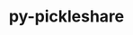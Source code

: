 ---
title: "py-pickleshare"
layout: cache
categories: [package, develop-2024-02-04]
meta: {"versions": ["0.7.5"], "compilers": ["gcc@=11.1.0", "gcc@=11.4.0", "gcc@=9.4.0", "oneapi@=2024.0.0"], "oss": ["ubuntu20.04", "ubuntu22.04"], "platforms": ["linux"], "targets": ["neoverse_v1", "neoverse_v2", "ppc64le", "x86_64_v3"], "stacks": ["data-vis-sdk", "e4s", "e4s-neoverse-v2", "e4s-neoverse_v1", "e4s-oneapi", "e4s-power", "root"], "num_specs": 13, "num_specs_by_stack": {"root": 13, "e4s-neoverse_v1": 2, "e4s-power": 2, "data-vis-sdk": 2, "e4s": 3, "e4s-neoverse-v2": 2, "e4s-oneapi": 2}}
spec_details: [{"hash": "uyqa5agz4t42ifzs7stch25cguudlvvs", "compiler": "gcc@=11.4.0", "versions": ["0.7.5"], "os": "ubuntu20.04", "platform": "linux", "target": "neoverse_v1", "variants": ["build_system=python_pip"], "stacks": ["root", "e4s-neoverse_v1"], "size": "-", "tarball": "https://binaries.spack.io/develop-2024-02-04/build_cache/linux-ubuntu20.04-neoverse_v1/gcc-11.4.0/py-pickleshare-0.7.5/linux-ubuntu20.04-neoverse_v1-gcc-11.4.0-py-pickleshare-0.7.5-uyqa5agz4t42ifzs7stch25cguudlvvs.spack"}, {"hash": "rdn6s64qw2xl7p5rgjiiqtzt3se2qgrq", "compiler": "gcc@=11.4.0", "versions": ["0.7.5"], "os": "ubuntu20.04", "platform": "linux", "target": "neoverse_v1", "variants": ["build_system=python_pip"], "stacks": ["root", "e4s-neoverse_v1"], "size": "-", "tarball": "https://binaries.spack.io/develop-2024-02-04/build_cache/linux-ubuntu20.04-neoverse_v1/gcc-11.4.0/py-pickleshare-0.7.5/linux-ubuntu20.04-neoverse_v1-gcc-11.4.0-py-pickleshare-0.7.5-rdn6s64qw2xl7p5rgjiiqtzt3se2qgrq.spack"}, {"hash": "4d34ekrkgnehjel7zqdy2bqydrfhsrdz", "compiler": "gcc@=9.4.0", "versions": ["0.7.5"], "os": "ubuntu20.04", "platform": "linux", "target": "ppc64le", "variants": ["build_system=python_pip"], "stacks": ["e4s-power", "root"], "size": "-", "tarball": "https://binaries.spack.io/develop-2024-02-04/build_cache/linux-ubuntu20.04-ppc64le/gcc-9.4.0/py-pickleshare-0.7.5/linux-ubuntu20.04-ppc64le-gcc-9.4.0-py-pickleshare-0.7.5-4d34ekrkgnehjel7zqdy2bqydrfhsrdz.spack"}, {"hash": "tj5e5vop74wc2apmtpgiicjtnavanegx", "compiler": "gcc@=9.4.0", "versions": ["0.7.5"], "os": "ubuntu20.04", "platform": "linux", "target": "ppc64le", "variants": ["build_system=python_pip"], "stacks": ["e4s-power", "root"], "size": "-", "tarball": "https://binaries.spack.io/develop-2024-02-04/build_cache/linux-ubuntu20.04-ppc64le/gcc-9.4.0/py-pickleshare-0.7.5/linux-ubuntu20.04-ppc64le-gcc-9.4.0-py-pickleshare-0.7.5-tj5e5vop74wc2apmtpgiicjtnavanegx.spack"}, {"hash": "xd3s42y7eze23j6zvjmw56p3vzngnfa3", "compiler": "gcc@=11.1.0", "versions": ["0.7.5"], "os": "ubuntu20.04", "platform": "linux", "target": "x86_64_v3", "variants": ["build_system=python_pip"], "stacks": ["root", "data-vis-sdk"], "size": "-", "tarball": "https://binaries.spack.io/develop-2024-02-04/build_cache/linux-ubuntu20.04-x86_64_v3/gcc-11.1.0/py-pickleshare-0.7.5/linux-ubuntu20.04-x86_64_v3-gcc-11.1.0-py-pickleshare-0.7.5-xd3s42y7eze23j6zvjmw56p3vzngnfa3.spack"}, {"hash": "bhsb54bsgjrzvhxudox37hth4w43s6tm", "compiler": "gcc@=11.1.0", "versions": ["0.7.5"], "os": "ubuntu20.04", "platform": "linux", "target": "x86_64_v3", "variants": ["build_system=python_pip"], "stacks": ["root", "data-vis-sdk"], "size": "-", "tarball": "https://binaries.spack.io/develop-2024-02-04/build_cache/linux-ubuntu20.04-x86_64_v3/gcc-11.1.0/py-pickleshare-0.7.5/linux-ubuntu20.04-x86_64_v3-gcc-11.1.0-py-pickleshare-0.7.5-bhsb54bsgjrzvhxudox37hth4w43s6tm.spack"}, {"hash": "xzneqvcg657bvdaaeriehyut5i6knqhe", "compiler": "gcc@=11.4.0", "versions": ["0.7.5"], "os": "ubuntu20.04", "platform": "linux", "target": "x86_64_v3", "variants": ["build_system=python_pip"], "stacks": ["root", "e4s"], "size": "-", "tarball": "https://binaries.spack.io/develop-2024-02-04/build_cache/linux-ubuntu20.04-x86_64_v3/gcc-11.4.0/py-pickleshare-0.7.5/linux-ubuntu20.04-x86_64_v3-gcc-11.4.0-py-pickleshare-0.7.5-xzneqvcg657bvdaaeriehyut5i6knqhe.spack"}, {"hash": "g2bozudokevraviuvthq7ngqr4okylmt", "compiler": "gcc@=11.4.0", "versions": ["0.7.5"], "os": "ubuntu20.04", "platform": "linux", "target": "x86_64_v3", "variants": ["build_system=python_pip"], "stacks": ["root", "e4s"], "size": "-", "tarball": "https://binaries.spack.io/develop-2024-02-04/build_cache/linux-ubuntu20.04-x86_64_v3/gcc-11.4.0/py-pickleshare-0.7.5/linux-ubuntu20.04-x86_64_v3-gcc-11.4.0-py-pickleshare-0.7.5-g2bozudokevraviuvthq7ngqr4okylmt.spack"}, {"hash": "ybftqm6ab2ywg7b3iiba3oax4xbz52jk", "compiler": "gcc@=11.4.0", "versions": ["0.7.5"], "os": "ubuntu20.04", "platform": "linux", "target": "x86_64_v3", "variants": ["build_system=python_pip"], "stacks": ["root", "e4s"], "size": "-", "tarball": "https://binaries.spack.io/develop-2024-02-04/build_cache/linux-ubuntu20.04-x86_64_v3/gcc-11.4.0/py-pickleshare-0.7.5/linux-ubuntu20.04-x86_64_v3-gcc-11.4.0-py-pickleshare-0.7.5-ybftqm6ab2ywg7b3iiba3oax4xbz52jk.spack"}, {"hash": "fuo4ihletqtdga2lnajyvka7qlmjfcoe", "compiler": "gcc@=11.4.0", "versions": ["0.7.5"], "os": "ubuntu22.04", "platform": "linux", "target": "neoverse_v2", "variants": ["build_system=python_pip"], "stacks": ["root", "e4s-neoverse-v2"], "size": "-", "tarball": "https://binaries.spack.io/develop-2024-02-04/build_cache/linux-ubuntu22.04-neoverse_v2/gcc-11.4.0/py-pickleshare-0.7.5/linux-ubuntu22.04-neoverse_v2-gcc-11.4.0-py-pickleshare-0.7.5-fuo4ihletqtdga2lnajyvka7qlmjfcoe.spack"}, {"hash": "7lpc4wcfp32tst3tyikxjqehncm375qy", "compiler": "gcc@=11.4.0", "versions": ["0.7.5"], "os": "ubuntu22.04", "platform": "linux", "target": "neoverse_v2", "variants": ["build_system=python_pip"], "stacks": ["root", "e4s-neoverse-v2"], "size": "-", "tarball": "https://binaries.spack.io/develop-2024-02-04/build_cache/linux-ubuntu22.04-neoverse_v2/gcc-11.4.0/py-pickleshare-0.7.5/linux-ubuntu22.04-neoverse_v2-gcc-11.4.0-py-pickleshare-0.7.5-7lpc4wcfp32tst3tyikxjqehncm375qy.spack"}, {"hash": "uyeajoy77gejanphh6ar37kofzit4yrq", "compiler": "oneapi@=2024.0.0", "versions": ["0.7.5"], "os": "ubuntu22.04", "platform": "linux", "target": "x86_64_v3", "variants": ["build_system=python_pip"], "stacks": ["root", "e4s-oneapi"], "size": "-", "tarball": "https://binaries.spack.io/develop-2024-02-04/build_cache/linux-ubuntu22.04-x86_64_v3/oneapi-2024.0.0/py-pickleshare-0.7.5/linux-ubuntu22.04-x86_64_v3-oneapi-2024.0.0-py-pickleshare-0.7.5-uyeajoy77gejanphh6ar37kofzit4yrq.spack"}, {"hash": "prcczvcnsex4jjupbxrdyos4iyp6eqtg", "compiler": "oneapi@=2024.0.0", "versions": ["0.7.5"], "os": "ubuntu22.04", "platform": "linux", "target": "x86_64_v3", "variants": ["build_system=python_pip"], "stacks": ["root", "e4s-oneapi"], "size": "-", "tarball": "https://binaries.spack.io/develop-2024-02-04/build_cache/linux-ubuntu22.04-x86_64_v3/oneapi-2024.0.0/py-pickleshare-0.7.5/linux-ubuntu22.04-x86_64_v3-oneapi-2024.0.0-py-pickleshare-0.7.5-prcczvcnsex4jjupbxrdyos4iyp6eqtg.spack"}]
---